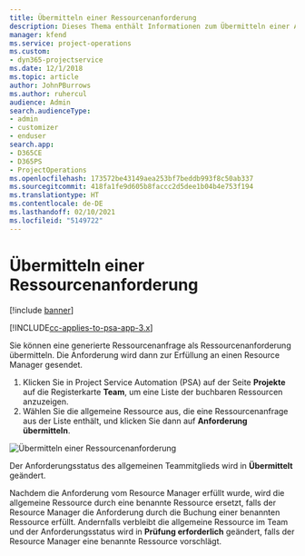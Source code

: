 ```yaml
---
title: Übermitteln einer Ressourcenanforderung
description: Dieses Thema enthält Informationen zum Übermitteln einer Anforderung für eine Projektressource.
manager: kfend
ms.service: project-operations
ms.custom:
- dyn365-projectservice
ms.date: 12/1/2018
ms.topic: article
author: JohnPBurrows
ms.author: ruhercul
audience: Admin
search.audienceType:
- admin
- customizer
- enduser
search.app:
- D365CE
- D365PS
- ProjectOperations
ms.openlocfilehash: 173572be43149aea253bf7beddb993f8c50ab337
ms.sourcegitcommit: 418fa1fe9d605b8faccc2d5dee1b04b4e753f194
ms.translationtype: HT
ms.contentlocale: de-DE
ms.lasthandoff: 02/10/2021
ms.locfileid: "5149722"
---
```

# <a name="submitting-a-resource-request"></a>Übermitteln einer Ressourcenanforderung

[!include [banner](../includes/psa-now-project-operations.md)]

[!INCLUDE[cc-applies-to-psa-app-3.x](../includes/cc-applies-to-psa-app-3x.md)]

Sie können eine generierte Ressourcenanfrage als Ressourcenanforderung übermitteln. Die Anforderung wird dann zur Erfüllung an einen Resource Manager gesendet.

1. Klicken Sie in Project Service Automation (PSA) auf der Seite **Projekte** auf die Registerkarte **Team**, um eine Liste der buchbaren Ressourcen anzuzeigen. 
2. Wählen Sie die allgemeine Ressource aus, die eine Ressourcenanfrage aus der Liste enthält, und klicken Sie dann auf **Anforderung übermitteln**.

![Übermitteln einer Ressourcenanforderung](media/RM-how-to-18.png)

Der Anforderungsstatus des allgemeinen Teammitglieds wird in **Übermittelt** geändert.

Nachdem die Anforderung vom Resource Manager erfüllt wurde, wird die allgemeine Ressource durch eine benannte Ressource ersetzt, falls der Resource Manager die Anforderung durch die Buchung einer benannten Ressource erfüllt. Andernfalls verbleibt die allgemeine Ressource im Team und der Anforderungsstatus wird in **Prüfung erforderlich** geändert, falls der Resource Manager eine benannte Ressource vorschlägt.
